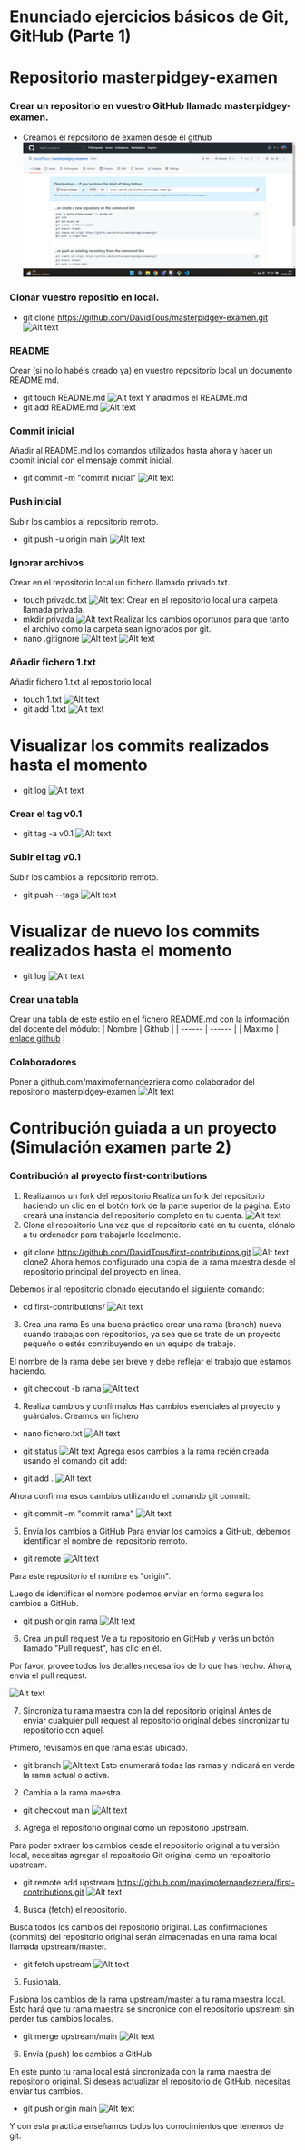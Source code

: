 # Enunciado ejercicios básicos de Git, GitHub (Parte 1)
# Repositorio masterpidgey-examen
### Crear un repositorio en vuestro GitHub llamado masterpidgey-examen.
- Creamos el repositorio de examen desde el github
![Alt text](capturas/Crearrepositorio.png)
### Clonar vuestro repositio en local.
- git clone https://github.com/DavidTous/masterpidgey-examen.git
![Alt text](../Clonamoselrepositorio.png)
### README
Crear (si no lo habéis creado ya) en vuestro repositorio local un documento README.md.
- git touch README.md
![Alt text](../creamos_readme.png)
Y añadimos el README.md
- git add README.md
![Alt text](../A%C3%B1adimos_el_readme.png)

### Commit inicial
Añadir al README.md los comandos utilizados hasta ahora y hacer un coomit inicial con el mensaje commit inicial.
- git commit -m "commit inicial"
![Alt text](../Commit_inicial.png)

### Push inicial
Subir los cambios al repositorio remoto.
- git push -u origin main
![Alt text](../Push_inicial.png)

### Ignorar archivos
Crear en el repositorio local un fichero llamado privado.txt.
- touch privado.txt
![Alt text](../creamos_archivo_privado.png)
Crear en el repositorio local una carpeta llamada privada.
- mkdir privada
![Alt text](../creamos_carpeta_privada.png)
Realizar los cambios oportunos para que tanto el archivo como la carpeta sean ignorados por git.
- nano .gitignore
![Alt text](../creamos_gitignore.png)
![Alt text](../editando_gitignore.png)

### Añadir fichero 1.txt
Añadir fichero 1.txt al repositorio local.
- touch 1.txt
![Alt text](../creamos_1txt.png)
- git add 1.txt
![Alt text](../a%C3%B1adimos_1txt.png)
# Visualizar los commits realizados hasta el momento
- git log
![Alt text](../visualizar_commits.png)
### Crear el tag v0.1
- git tag -a v0.1
![Alt text](../creamos_tag.png)
### Subir el tag v0.1
Subir los cambios al repositorio remoto.
- git push --tags
![Alt text](../subir_tags.png)
# Visualizar de nuevo los commits realizados hasta el momento
- git log
![Alt text](../visualizar_commits2.png)
### Crear una tabla
Crear una tabla de este estilo en el fichero README.md con la información del docente del módulo:
| Nombre | Github |
| ------ | ------ |
| Maximo | [enlace github](https://github.com/maximofernandezriera) |
### Colaboradores
Poner a github.com/maximofernandezriera como colaborador del repositorio masterpidgey-examen
![Alt text](../a%C3%B1adir_colaborador.png)
# Contribución guiada a un proyecto (Simulación examen parte 2)
### Contribución al proyecto first-contributions

1. Realizamos un fork del repositorio
Realiza un fork del repositorio haciendo un clic en el botón fork de la parte superior de la página. Esto creará una instancia del repositorio completo en tu cuenta.
![Alt text](../hacemos_el_fork.png)
2. Clona el repositorio
Una vez que el repositorio esté en tu cuenta, clónalo a tu ordenador para trabajarlo localmente.

- git clone https://github.com/DavidTous/first-contributions.git
![Alt text](../clonamos_fork.png)
clone2
Ahora hemos configurado una copia de la rama maestra desde el repositorio principal del proyecto en línea.

Debemos ir al repositorio clonado ejecutando el siguiente comando:

- cd first-contributions/
![Alt text](../entramos_en_carpeta.png)

3. Crea una rama
Es una buena práctica crear una rama (branch) nueva cuando trabajas con repositorios, ya sea que se trate de un proyecto pequeño o estés contribuyendo en un equipo de trabajo.

El nombre de la rama debe ser breve y debe reflejar el trabajo que estamos haciendo.

- git checkout -b rama
![Alt text](../creamos_rama.png)

4. Realiza cambios y confírmalos
Has cambios esenciales al proyecto y guárdalos.
Creamos un fichero
- nano fichero.txt
![Alt text](../creamos_fichero.png)

- git status
![Alt text](../status.png)
Agrega esos cambios a la rama recién creada usando el comando git add:

- git add .
![Alt text](../add_rama.png)

Ahora confirma esos cambios utilizando el comando git commit:

- git commit -m "commit rama"
![Alt text](../commit_rama.png)

5. Envía los cambios a GitHub
Para enviar los cambios a GitHub, debemos identificar el nombre del repositorio remoto.

- git remote
![Alt text](../remote.png)

Para este repositorio el nombre es "origin".

Luego de identificar el nombre podemos enviar en forma segura los cambios a GitHub.

- git push origin rama
![Alt text](../push_rama.png)

6. Crea un pull request
Ve a tu repositorio en GitHub y verás un botón llamado "Pull request", has clic en él.


Por favor, provee todos los detalles necesarios de lo que has hecho. Ahora, envía el pull request.

![Alt text](../pull_request.png)

7. Sincroniza tu rama maestra con la del repositorio original
Antes de enviar cualquier pull request al repositorio original debes sincronizar tu repositorio con aquel.


Primero, revisamos en que rama estás ubicado.
- git branch
![Alt text](../en_que_rama.png)
Esto enumerará todas las ramas y indicará en verde la rama actual o activa.

2. Cambia a la rama maestra.

- git checkout main
![Alt text](../rama_main.png)

3. Agrega el repositorio original como un repositorio upstream.

Para poder extraer los cambios desde el repositorio original a tu versión local, necesitas agregar el repositorio Git original como un repositorio upstream.

- git remote add upstream https://github.com/maximofernandezriera/first-contributions.git
![Alt text](../upstream.png)

4. Busca (fetch) el repositorio.

Busca todos los cambios  del repositorio original. Las confirmaciones (commits) del repositorio original serán almacenadas en una rama local llamada upstream/master.

- git fetch upstream
![Alt text](../fetch.png)
5. Fusionala.

Fusiona los cambios de la rama upstream/master a tu rama maestra local. Esto hará que tu rama maestra se sincronice con el repositorio upstream sin perder tus cambios locales.

- git merge upstream/main
![Alt text](../merge.png)
6. Envía (push) los cambios a GitHub

En este punto tu rama local está sincronizada con la rama maestra del repositorio original. Si deseas actualizar el repositorio de GitHub, necesitas enviar tus cambios.

- git push origin main
![Alt text](../push_main.png)


Y con esta practica enseñamos todos los conocimientos que tenemos de git.